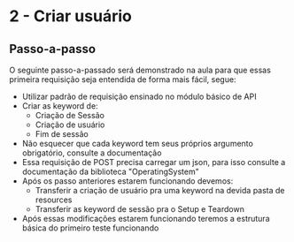 # 2 - Criar usuário

## Passo-a-passo
O seguinte passo-a-passado será demonstrado na aula para que essas primeira requisição seja entendida de forma mais fácil, segue:

- Utilizar padrão de requisição ensinado no módulo básico de API
- Criar as keyword de:
    - Criação de Sessão
    - Criação de usuário
    - Fim de sessão
- Não esquecer que cada keyword tem seus próprios argumento obrigatório, consulte a documentação
- Essa requisição de POST precisa carregar um json, para isso consulte a documentação da biblioteca "OperatingSystem"
- Após os passo anteriores estarem funcionando devemos:
    - Transferir a criação de usuário pra uma keyword na devida pasta de resources
    - Transferir as keyword de sessão pra o Setup e Teardown
- Após essas modificações estarem funcionando teremos a estrutura básica do primeiro teste funcionando